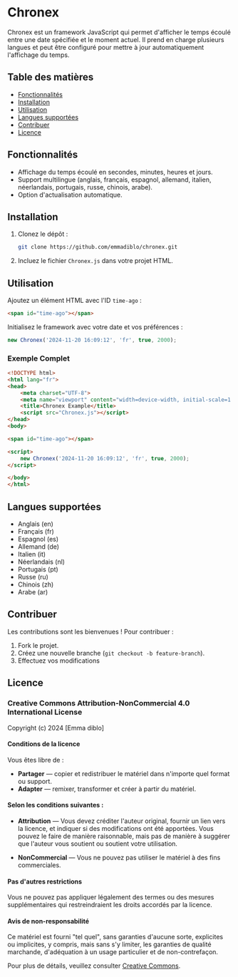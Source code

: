 
# Chronex

Chronex est un framework JavaScript qui permet d'afficher le temps écoulé entre une date spécifiée et le moment actuel. Il prend en charge plusieurs langues et peut être configuré pour mettre à jour automatiquement l'affichage du temps.

## Table des matières

- [Fonctionnalités](#fonctionnalités)
- [Installation](#installation)
- [Utilisation](#utilisation)
- [Langues supportées](#langues-supportées)
- [Contribuer](#contribuer)
- [Licence](#licence)

## Fonctionnalités

- Affichage du temps écoulé en secondes, minutes, heures et jours.
- Support multilingue (anglais, français, espagnol, allemand, italien, néerlandais, portugais, russe, chinois, arabe).
- Option d'actualisation automatique.

## Installation

1. Clonez le dépôt :
   ```bash
   git clone https://github.com/emmadiblo/chronex.git
   ```
2. Incluez le fichier `Chronex.js` dans votre projet HTML.

## Utilisation

Ajoutez un élément HTML avec l'ID `time-ago` :

```html
<span id="time-ago"></span>
```

Initialisez le framework avec votre date et vos préférences :

```javascript
new Chronex('2024-11-20 16:09:12', 'fr', true, 2000);
```

### Exemple Complet

```html
<!DOCTYPE html>
<html lang="fr">
<head>
    <meta charset="UTF-8">
    <meta name="viewport" content="width=device-width, initial-scale=1.0">
    <title>Chronex Example</title>
    <script src="Chronex.js"></script>
</head>
<body>

<span id="time-ago"></span>

<script>
    new Chronex('2024-11-20 16:09:12', 'fr', true, 2000);
</script>

</body>
</html>
```

## Langues supportées

- Anglais (en)
- Français (fr)
- Espagnol (es)
- Allemand (de)
- Italien (it)
- Néerlandais (nl)
- Portugais (pt)
- Russe (ru)
- Chinois (zh)
- Arabe (ar)

## Contribuer

Les contributions sont les bienvenues ! Pour contribuer :

1. Fork le projet.
2. Créez une nouvelle branche (`git checkout -b feature-branch`).
3. Effectuez vos modifications

## Licence

### Creative Commons Attribution-NonCommercial 4.0 International License

Copyright (c) 2024 [Emma diblo]

#### Conditions de la licence

Vous êtes libre de :

- **Partager** — copier et redistribuer le matériel dans n'importe quel format ou support.
- **Adapter** — remixer, transformer et créer à partir du matériel.

#### Selon les conditions suivantes :

- **Attribution** — Vous devez créditer l'auteur original, fournir un lien vers la licence, et indiquer si des modifications ont été apportées. Vous pouvez le faire de manière raisonnable, mais pas de manière à suggérer que l'auteur vous soutient ou soutient votre utilisation.
  
- **NonCommercial** — Vous ne pouvez pas utiliser le matériel à des fins commerciales.

#### Pas d'autres restrictions

Vous ne pouvez pas appliquer légalement des termes ou des mesures supplémentaires qui restreindraient les droits accordés par la licence.

#### Avis de non-responsabilité

Ce matériel est fourni "tel quel", sans garanties d'aucune sorte, explicites ou implicites, y compris, mais sans s'y limiter, les garanties de qualité marchande, d'adéquation à un usage particulier et de non-contrefaçon.

Pour plus de détails, veuillez consulter [Creative Commons](https://creativecommons.org/licenses/by-nc/4.0/).
